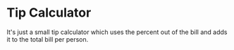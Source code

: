 
# Tip Calculator

It's just a small tip calculator which uses the percent out of the bill and adds it to the total bill per person.
